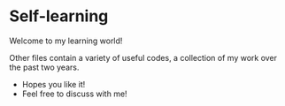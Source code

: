 # Self-learning

Welcome to my learning world!

Other files contain a variety of useful codes, a collection of my work over the past two years.
- Hopes you like it!
- Feel free to discuss with me!
